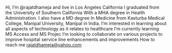 Hi, I’m @rajatdhameja and live in Los Angeles California
I graduated from the University of Southern California
With a MHA degree in Health Administration. I also have a MD degree
In Medicine from Kasturba Medical College, Manipal University, Manipal
in India. 
I’m interested in learning about all aspects of technology 
as it relates to healthcare
I’m currently learning MS Access and MS Projec
I’m looking to collaborate on various projects to improve hospital service line enhancements and improvements
 How to reach me rajatdhameja@yahoo.com


